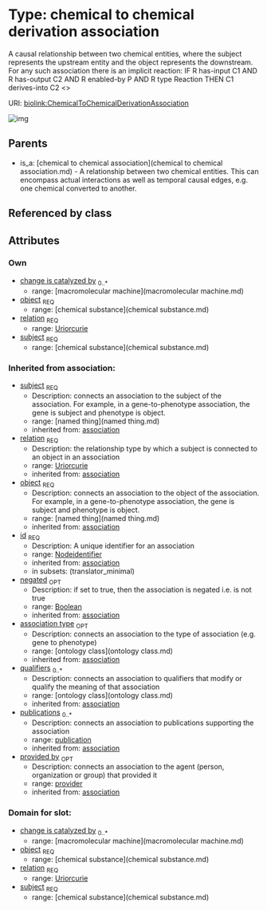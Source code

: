 
# Type: chemical to chemical derivation association


A causal relationship between two chemical entities, where the subject represents the upstream entity and the object represents the downstream. For any such association there is an implicit reaction:
  IF
  R has-input C1 AND
  R has-output C2 AND
  R enabled-by P AND
  R type Reaction
  THEN
  C1 derives-into C2 <<change is catalyzed by P>>

URI: [biolink:ChemicalToChemicalDerivationAssociation](https://w3id.org/biolink/vocab/ChemicalToChemicalDerivationAssociation)


![img](http://yuml.me/diagram/nofunky;dir:TB/class/\[Provider]<provided%20by(i)%200..1-%20\[ChemicalToChemicalDerivationAssociation|relation:uriorcurie;id(i):nodeidentifier;negated(i):boolean%20%3F],%20\[Publication]<publications(i)%200..*-%20\[ChemicalToChemicalDerivationAssociation],%20\[OntologyClass]<qualifiers(i)%200..*-%20\[ChemicalToChemicalDerivationAssociation],%20\[OntologyClass]<association%20type(i)%200..1-%20\[ChemicalToChemicalDerivationAssociation],%20\[MacromolecularMachine]<change%20is%20catalyzed%20by%200..*-%20\[ChemicalToChemicalDerivationAssociation],%20\[ChemicalSubstance]<object%201..1-%20\[ChemicalToChemicalDerivationAssociation],%20\[ChemicalSubstance]<subject%201..1-%20\[ChemicalToChemicalDerivationAssociation],%20\[ChemicalToChemicalAssociation]^-\[ChemicalToChemicalDerivationAssociation])

## Parents

 *  is_a: [chemical to chemical association](chemical to chemical association.md) - A relationship between two chemical entities. This can encompass actual interactions as well as temporal causal edges, e.g. one chemical converted to another.

## Referenced by class


## Attributes


### Own

 * [change is catalyzed by](chemical_to_chemical_derivation_association_change_is_catalyzed_by.md)  <sub>0..*</sub>
    * range: [macromolecular machine](macromolecular machine.md)
 * [object](chemical_to_chemical_derivation_association_object.md)  <sub>REQ</sub>
    * range: [chemical substance](chemical substance.md)
 * [relation](chemical_to_chemical_derivation_association_relation.md)  <sub>REQ</sub>
    * range: [Uriorcurie](type/Uriorcurie.md)
 * [subject](chemical_to_chemical_derivation_association_subject.md)  <sub>REQ</sub>
    * range: [chemical substance](chemical substance.md)

### Inherited from association:

 * [subject](subject.md)  <sub>REQ</sub>
    * Description: connects an association to the subject of the association. For example, in a gene-to-phenotype association, the gene is subject and phenotype is object.
    * range: [named thing](named thing.md)
    * inherited from: [association](association.md)
 * [relation](relation.md)  <sub>REQ</sub>
    * Description: the relationship type by which a subject is connected to an object in an association
    * range: [Uriorcurie](type/Uriorcurie.md)
    * inherited from: [association](association.md)
 * [object](object.md)  <sub>REQ</sub>
    * Description: connects an association to the object of the association. For example, in a gene-to-phenotype association, the gene is subject and phenotype is object.
    * range: [named thing](named thing.md)
    * inherited from: [association](association.md)
 * [id](association_id.md)  <sub>REQ</sub>
    * Description: A unique identifier for an association
    * range: [Nodeidentifier](type/Nodeidentifier.md)
    * inherited from: [association](association.md)
    * in subsets: (translator_minimal)
 * [negated](negated.md)  <sub>OPT</sub>
    * Description: if set to true, then the association is negated i.e. is not true
    * range: [Boolean](type/Boolean.md)
    * inherited from: [association](association.md)
 * [association type](association_type.md)  <sub>OPT</sub>
    * Description: connects an association to the type of association (e.g. gene to phenotype)
    * range: [ontology class](ontology class.md)
    * inherited from: [association](association.md)
 * [qualifiers](qualifiers.md)  <sub>0..*</sub>
    * Description: connects an association to qualifiers that modify or qualify the meaning of that association
    * range: [ontology class](ontology class.md)
    * inherited from: [association](association.md)
 * [publications](publications.md)  <sub>0..*</sub>
    * Description: connects an association to publications supporting the association
    * range: [publication](publication.md)
    * inherited from: [association](association.md)
 * [provided by](provided_by.md)  <sub>OPT</sub>
    * Description: connects an association to the agent (person, organization or group) that provided it
    * range: [provider](provider.md)
    * inherited from: [association](association.md)

### Domain for slot:

 * [change is catalyzed by](chemical_to_chemical_derivation_association_change_is_catalyzed_by.md)  <sub>0..*</sub>
    * range: [macromolecular machine](macromolecular machine.md)
 * [object](chemical_to_chemical_derivation_association_object.md)  <sub>REQ</sub>
    * range: [chemical substance](chemical substance.md)
 * [relation](chemical_to_chemical_derivation_association_relation.md)  <sub>REQ</sub>
    * range: [Uriorcurie](type/Uriorcurie.md)
 * [subject](chemical_to_chemical_derivation_association_subject.md)  <sub>REQ</sub>
    * range: [chemical substance](chemical substance.md)
